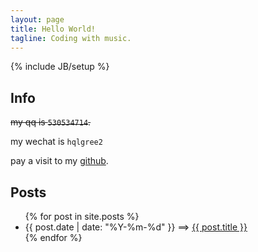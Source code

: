 ```yaml
---
layout: page
title: Hello World!
tagline: Coding with music.
---
```

{% include JB/setup %}

## Info

<del>my qq is `530534714`.</del>

my wechat is `hqlgree2`

pay a visit to my [github](http://github.com/gree2).

## Posts

<ul class="posts">
  {% for post in site.posts %}
    <li><span>{{ post.date | date: "%Y-%m-%d" }}</span> ==&gt; <a href="{{ BASE_PATH }}{{ post.url }}">{{ post.title }}</a></li>
  {% endfor %}
</ul>
